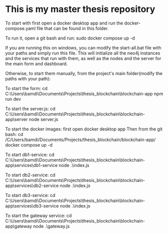 # This is my master thesis repository

To start with first open a docker desktop app and run the docker-compose.yaml file that can be found in this folder.

To run it, open a git bash and run: sudo docker compose up -d

If you are running this on windows, you can modify the start-all.bat file with your paths and simply run this file.
This will initialize all the neo4j instances and the services that run with them, as well as the nodes and the server for the main form and dashboard.

Otherwise, to start them manually, from the project's main folder(modify the paths with your path):

To start the form:
cd C:\Users\bamdi\Documents\Projects\thesis_blockchain\blockchain-app
npm run dev

To start the server.js:
cd C:\Users\bamdi\Documents\Projects\thesis_blockchain\blockchain-app\server
node server.js

To start the docker images:
first open docker desktop app
Then from the git bash:
cd /C/Users/bamdi/Documents/Projects/thesis_blockchain/blockchain-app/
docker compose up -d

To start db1-service:
cd C:\Users\bamdi\Documents\Projects\thesis_blockchain\blockchain-app\services\db1-service
node .\index.js

To start db2-service:
cd C:\Users\bamdi\Documents\Projects\thesis_blockchain\blockchain-app\services\db2-service
node .\index.js

To start db3-service:
cd C:\Users\bamdi\Documents\Projects\thesis_blockchain\blockchain-app\services\db3-service
node .\index.js

To start the gateway service:
cd C:\Users\bamdi\Documents\Projects\thesis_blockchain\blockchain-app\gateway
node .\gateway.js
